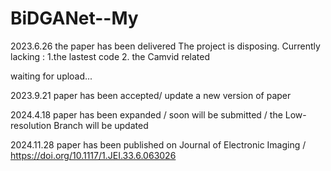 # BiDGANet--My
2023.6.26 
  the paper has been delivered
  The project is disposing. 
  Currently lacking : 1.the lastest code 
                      2. the Camvid related 


waiting for upload...

2023.9.21
  paper has been accepted/
  update a new version of paper

2024.4.18
  paper has been expanded /
  soon will be submitted /
  the Low-resolution Branch will be updated

2024.11.28
  paper has been published on Journal of Electronic Imaging /
  https://doi.org/10.1117/1.JEI.33.6.063026

